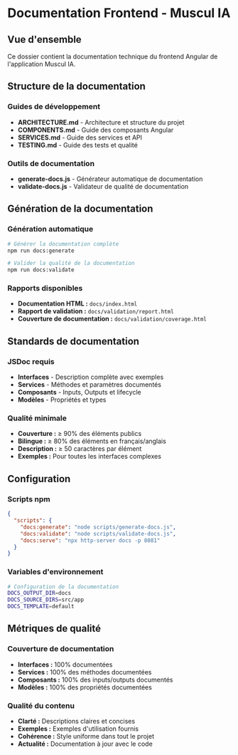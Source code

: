 # Documentation Frontend - Muscul IA

## Vue d'ensemble

Ce dossier contient la documentation technique du frontend Angular de l'application Muscul IA.

## Structure de la documentation

### Guides de développement
- **ARCHITECTURE.md** - Architecture et structure du projet
- **COMPONENTS.md** - Guide des composants Angular
- **SERVICES.md** - Guide des services et API
- **TESTING.md** - Guide des tests et qualité

### Outils de documentation
- **generate-docs.js** - Générateur automatique de documentation
- **validate-docs.js** - Validateur de qualité de documentation

## Génération de la documentation

### Génération automatique
```bash
# Générer la documentation complète
npm run docs:generate

# Valider la qualité de la documentation
npm run docs:validate
```

### Rapports disponibles
- **Documentation HTML :** `docs/index.html`
- **Rapport de validation :** `docs/validation/report.html`
- **Couverture de documentation :** `docs/validation/coverage.html`

## Standards de documentation

### JSDoc requis
- **Interfaces** - Description complète avec exemples
- **Services** - Méthodes et paramètres documentés
- **Composants** - Inputs, Outputs et lifecycle
- **Modèles** - Propriétés et types

### Qualité minimale
- **Couverture :** ≥ 90% des éléments publics
- **Bilingue :** ≥ 80% des éléments en français/anglais
- **Description :** ≥ 50 caractères par élément
- **Exemples :** Pour toutes les interfaces complexes

## Configuration

### Scripts npm
```json
{
  "scripts": {
    "docs:generate": "node scripts/generate-docs.js",
    "docs:validate": "node scripts/validate-docs.js",
    "docs:serve": "npx http-server docs -p 8081"
  }
}
```

### Variables d'environnement
```bash
# Configuration de la documentation
DOCS_OUTPUT_DIR=docs
DOCS_SOURCE_DIRS=src/app
DOCS_TEMPLATE=default
```

## Métriques de qualité

### Couverture de documentation
- **Interfaces :** 100% documentées
- **Services :** 100% des méthodes documentées
- **Composants :** 100% des inputs/outputs documentés
- **Modèles :** 100% des propriétés documentées

### Qualité du contenu
- **Clarté :** Descriptions claires et concises
- **Exemples :** Exemples d'utilisation fournis
- **Cohérence :** Style uniforme dans tout le projet
- **Actualité :** Documentation à jour avec le code 